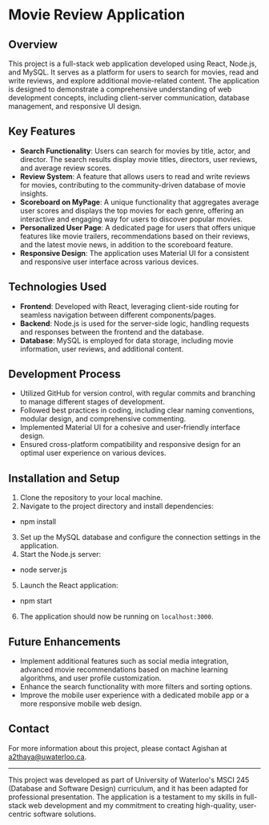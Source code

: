 # Movie Review Application

## Overview
This project is a full-stack web application developed using React, Node.js, and MySQL. It serves as a platform for users to search for movies, read and write reviews, and explore additional movie-related content. The application is designed to demonstrate a comprehensive understanding of web development concepts, including client-server communication, database management, and responsive UI design.

## Key Features
- **Search Functionality**: Users can search for movies by title, actor, and director. The search results display movie titles, directors, user reviews, and average review scores.
- **Review System**: A feature that allows users to read and write reviews for movies, contributing to the community-driven database of movie insights.
- **Scoreboard on MyPage**: A unique functionality that aggregates average user scores and displays the top movies for each genre, offering an interactive and engaging way for users to discover popular movies.
- **Personalized User Page**: A dedicated page for users that offers unique features like movie trailers, recommendations based on their reviews, and the latest movie news, in addition to the scoreboard feature.
- **Responsive Design**: The application uses Material UI for a consistent and responsive user interface across various devices.

## Technologies Used
- **Frontend**: Developed with React, leveraging client-side routing for seamless navigation between different components/pages.
- **Backend**: Node.js is used for the server-side logic, handling requests and responses between the frontend and the database.
- **Database**: MySQL is employed for data storage, including movie information, user reviews, and additional content.

## Development Process
- Utilized GitHub for version control, with regular commits and branching to manage different stages of development.
- Followed best practices in coding, including clear naming conventions, modular design, and comprehensive commenting.
- Implemented Material UI for a cohesive and user-friendly interface design.
- Ensured cross-platform compatibility and responsive design for an optimal user experience on various devices.

## Installation and Setup
1. Clone the repository to your local machine.
2. Navigate to the project directory and install dependencies:
- npm install

3. Set up the MySQL database and configure the connection settings in the application.
4. Start the Node.js server:
- node server.js

5. Launch the React application:
- npm start

6. The application should now be running on `localhost:3000`.

## Future Enhancements
- Implement additional features such as social media integration, advanced movie recommendations based on machine learning algorithms, and user profile customization.
- Enhance the search functionality with more filters and sorting options.
- Improve the mobile user experience with a dedicated mobile app or a more responsive mobile web design.

## Contact
For more information about this project, please contact Agishan at a2thaya@uwaterloo.ca.

---

This project was developed as part of University of Waterloo's MSCI 245 (Database and Software Design) curriculum, and it has been adapted for professional presentation. The application is a testament to my skills in full-stack web development and my commitment to creating high-quality, user-centric software solutions.
